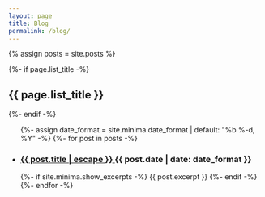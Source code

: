 ```yaml
---
layout: page
title: Blog
permalink: /blog/
---
```


{% assign posts = site.posts %}
  
  {%- if page.list_title -%}
    <h2 class="post-list-heading">{{ page.list_title }}</h2>
  {%- endif -%}

  <ul class="post-list" style="width: 50vw;">
    {%- assign date_format = site.minima.date_format | default: "%b %-d, %Y" -%}
    {%- for post in posts -%}
    <li>
      <h3>
        <a class="post-link" href="{{ post.url | relative_url }}">
          {{ post.title | escape }}
        </a><a class="post-meta">{{ post.date | date: date_format }}</a>
      </h3>
      {%- if site.minima.show_excerpts -%}
        {{ post.excerpt }}
      {%- endif -%}
    </li>
    {%- endfor -%}
  </ul>
